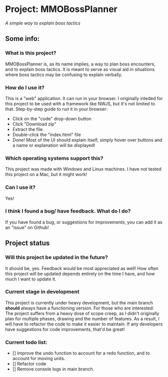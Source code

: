 # Project: MMOBossPlanner
_A simple way to explain boss tactics_

## Some info:
### What is this project?
MMOBossPlanner is, as its name implies, a way to plan boss encounters, and to explain boss tactics. It is meant to serve as visual aid in situations where boss tactics may be confusing to explain verbally.

### How do I use it?
This is a "web" application. It can run in your browser. I originally inteded for this project to be used with a framework like NWJS, but it's not limited to that.
Step-by-step guide to run it in your browser:
- Click on the "code" drop-down button
- Click "Download zip"
- Extract the file.
- Double-click the "index.html" file
- Done!
Most of the UI should explain itself, simply hover over buttons and a name or explanation will be displayed!

### Which operating systems support this?
This project was made with Windows and Linux machines. I have not tested this project on a Mac, but it might work!

### Can I use it?
Yes!

### I think I found a bug/ have feedback. What do I do?
If you have found a bug, or suggestions for improvements, you can add it as an "issue" on Github!



## Project status
### Will this project be updated in the future?
It should be, yes. Feedback would be most appreciated as well! How often this project will be updated depends entirely on the time I have, and how much I want to update it.

### Current stage in development
This project is currently under heavy development, but the main branch **should** always have a functioning version.
For those who are interested: The project suffers from a heavy dose of scope creep, as I didn't originally plan for multiple phases, drawing and the number of features. As a result, I will have to refactor the code to make it easier to maintain. If any developers have suggestions for code improvements, that'd be great!

### Current todo list:
- [] Improve the undo function to account for a redo function, and to account for moving units.
- [] Refactor code
- [] Remove console logs in main branch.

 
